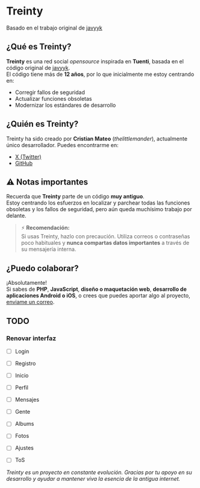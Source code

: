 # Treinty

Basado en el trabajo original de [javyyk](https://github.com/javyyk/social)


## ¿Qué es Treinty?

**Treinty** es una red social *opensource* inspirada en **Tuenti**, basada en el código original de [javyyk](https://github.com/javyyk/social).  
El código tiene más de **12 años**, por lo que inicialmente me estoy centrando en:

- Corregir fallos de seguridad  
- Actualizar funciones obsoletas  
- Modernizar los estándares de desarrollo  


## ¿Quién es Treinty?

Treinty ha sido creado por **Cristian Mateo** (*thelittlemander*), actualmente único desarrollador. Puedes encontrarme en:

- [X (Twitter)](https://x.com/thelittlemander)
- [GitHub](https://github.com/thelittlemander)


## ⚠️ Notas importantes

Recuerda que **Treinty** parte de un código **muy antiguo**.  
Estoy centrando los esfuerzos en localizar y parchear todas las funciones obsoletas y los fallos de seguridad, pero aún queda muchísimo trabajo por delante.

> ⚡ **Recomendación:**  
> Si usas Treinty, hazlo con precaución. Utiliza correos o contraseñas poco habituales y **nunca compartas datos importantes** a través de su mensajería interna.


## ¿Puedo colaborar?

¡Absolutamente!  
Si sabes de **PHP**, **JavaScript**, **diseño o maquetación web**, **desarrollo de aplicaciones Android o iOS**, o crees que puedes aportar algo al proyecto, [enviame un correo](mailto:colaboracion@treinty.online).


## TODO

### Renovar interfaz

- [ ] Login
- [ ] Registro
- [ ] Inicio
- [ ] Perfil
- [ ] Mensajes
- [ ] Gente
- [ ] Albums
- [ ] Fotos
- [ ] Ajustes
- [ ] ToS

 
*Treinty es un proyecto en constante evolución. Gracias por tu apoyo en su desarrollo y ayudar a mantener viva la esencia de la antigua internet.*
